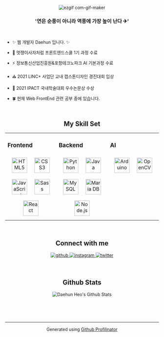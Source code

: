 <div align="center">

 ![ezgif com-gif-maker](https://user-images.githubusercontent.com/79084294/147286045-a1a16193-dd55-468c-9bd4-1109d7135f44.gif)
 
 </div>

### <div align="center">'연은 순풍이 아니라 역풍에 가장 높이 난다 ✈'</div>  
<br>
  

- ✨ 웹 개발자 Daehun 입니다. ✨  
  

- 🌱 멋쟁이사자처럼 프론트엔드스쿨 1기 과정 수료  
  

- ⚡ 정보통신산업진흥원&포항테크노파크 AI 기본과정 수료
  

- ⛪ 2021 LINC+ 사업단 교내 캡스톤디자인 경진대회 입상  
  

- 📝 2021 IPACT 국내학술대회 우수논문상 수상  
  

- 🍀 현재 Web FrontEnd 관련 공부 중에 있습니다.   
  

<br/>  

<div align="center">
  
## My Skill Set  
<table><tr><td valign="top" width="33%">



### Frontend  
<div align="center">  
<img style="margin: 10px" src="https://profilinator.rishav.dev/skills-assets/html5-original-wordmark.svg" alt="HTML5" height="50" />  
<img style="margin: 10px" src="https://profilinator.rishav.dev/skills-assets/css3-original-wordmark.svg" alt="CSS3" height="50" />  
<img style="margin: 10px" src="https://profilinator.rishav.dev/skills-assets/javascript-original.svg" alt="JavaScript" height="50" />  
<img style="margin: 10px" src="https://profilinator.rishav.dev/skills-assets/sass-original.svg" alt="Sass" height="50" />  
<img style="margin: 10px" src="https://profilinator.rishav.dev/skills-assets/react-original-wordmark.svg" alt="React" height="50" />  
</div>

</td><td valign="top" width="33%">



### Backend  
<div align="center">  
<img style="margin: 10px" src="https://profilinator.rishav.dev/skills-assets/python-original.svg" alt="Python" height="50" />  
<img style="margin: 10px" src="https://profilinator.rishav.dev/skills-assets/java-original-wordmark.svg" alt="Java" height="50" />  
<img style="margin: 10px" src="https://profilinator.rishav.dev/skills-assets/mysql-original-wordmark.svg" alt="MySQL" height="50" />  
<img style="margin: 10px" src="https://profilinator.rishav.dev/skills-assets/mariadb.png" alt="Maria DB" height="50" />  
<img style="margin: 10px" src="https://profilinator.rishav.dev/skills-assets/nodejs-original-wordmark.svg" alt="Node.js" height="50" />  
</div>

</td><td valign="top" width="33%">



### AI  
<div align="center">  
<img style="margin: 10px" src="https://profilinator.rishav.dev/skills-assets/arduino.png" alt="Arduino" height="50" />  
<img style="margin: 10px" src="https://profilinator.rishav.dev/skills-assets/opencv-icon.svg" alt="OpenCV" height="50" />  
</div>
  
</td></tr></table>  

<br/>  


## Connect with me  
<div align="center">
<a href="https://github.com/BigHuni" target="_blank">
<img src=https://img.shields.io/badge/github-%2324292e.svg?&style=for-the-badge&logo=github&logoColor=white alt=github style="margin-bottom: 5px;" />
</a>
<a href="https://instagram.com/big_huni" target="_blank">
<img src=https://img.shields.io/badge/instagram-%23000000.svg?&style=for-the-badge&logo=instagram&logoColor=white alt=instagram style="margin-bottom: 5px;" />
</a>
<a href="https://twitter.com/big_huni" target="_blank">
<img src=https://img.shields.io/badge/twitter-%2300acee.svg?&style=for-the-badge&logo=twitter&logoColor=white alt=twitter style="margin-bottom: 5px;" />
</a>  
</div>  
  

<br/>  
  
<br>


## Github Stats  
<div align="center">
<img align="center" src="https://github-readme-stats.vercel.app/api?username=BigHuni&&show_icons=true&title_color=ffc857&icon_color=8ac926&text_color=daf7dc&bg_color=151515" alt="Daehun Heo's Github Stats">

<br/>  

  

<br/>  

  

<br/>  

  

<br/>  


<br />

----
<div align="center">Generated using <a href="https://profilinator.rishav.dev/" target="_blank">Github Profilinator</a></div>


